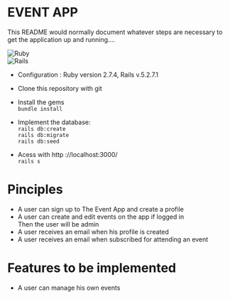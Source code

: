 # EVENT APP  

This README would normally document whatever steps are necessary to get the
application up and running....

![Ruby](https://img.shields.io/badge/ruby-%23CC342D.svg?style=for-the-badge&logo=ruby&logoColor=white)  
![Rails](https://img.shields.io/badge/rails-%23CC0000.svg?style=for-the-badge&logo=ruby-on-rails&logoColor=white) 

* Configuration : Ruby version 2.7.4, Rails v.5.2.7.1
- Clone this repository with git
- Install the gems  
  `bundle install`
- Implement the database:  
 `rails db:create`  
 `rails db:migrate`   
 `rails db:seed`  
   
- Acess with http ://localhost:3000/  
 `rails s`


# Pinciples

* A user can sign up to The Event App and create a profile
* A user can create and edit events on the app if logged in  
   Then the user will be admin
* A user receives an email when his profile is created
* A user receives an email when subscribed for attending an event


# Features to be implemented

* A user can manage his own events
